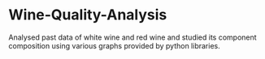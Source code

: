 # Wine-Quality-Analysis
Analysed past data of white wine and red wine and studied its component composition using various graphs provided by python libraries.
